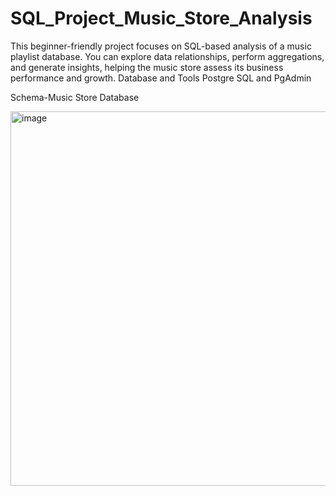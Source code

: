 # SQL_Project_Music_Store_Analysis
This beginner-friendly project focuses on SQL-based analysis of a music playlist database. You can explore data relationships, perform aggregations, and generate insights, helping the music store assess its business performance and growth.
Database and Tools
Postgre SQL and PgAdmin

Schema-Music Store Database

<img width="599" alt="image" src="https://github.com/user-attachments/assets/256841f6-b846-48f9-80fa-de556da66728" />

